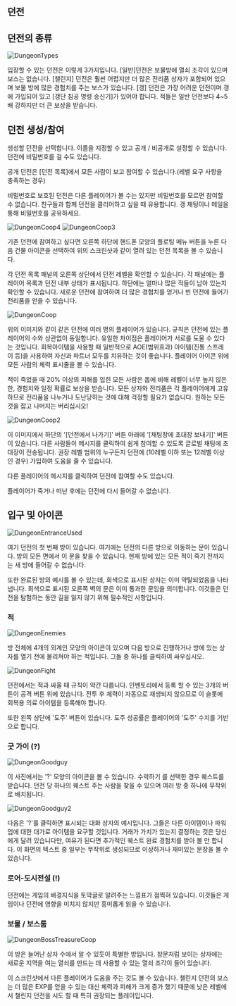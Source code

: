 ## 던전

## 던전의 종류

![DungeonTypes](/resources/mobile-tutorial/DungeonTypes.png)

입장할 수 있는 던전은 이렇게 3가지입니다. [일반]던전은 보물방에 열쇠 조각이 있으며 보스는 없습니다. [챌린지] 던전은 훨씬 어렵지만 더 많은 전리품 상자가 포함되어 있으며 보물 방에 많은 경험치를 주는 보스가 있습니다. [갱] 던전은 가장 어려운 던전이며 갱에 가입되어 있고 [갱단 침공 명령 송신기]가 있어야 합니다. 적들은 일반 던전보다 4~5배 강하지만 더 큰 보상을 받습니다.

## 던전 생성/참여

생성할 던전을 선택합니다. 이름을 지정할 수 있고 공개 / 비공개로 설정할 수 있습니다. 던전에 비밀번호를 걸 수도 있습니다.

공개 던전은 [던전 목록]에서 모든 사람이 보고 참여할 수 있습니다.(레벨 요구 사항을 충족하는 경우)

비밀번호로 보호된 던전은 다른 플레이어가 볼 수는 있지만 비밀번호를 모르면 참여할 수 없습니다. 친구들과 함께 던전을 클리어하고 싶을 때 유용합니다. 갱 채팅이나 메일을 통해 비밀번호를 공유하세요.

![DungeonCoop4](/resources/mobile-tutorial/DungeonCoop4.png)
![DungeonCoop3](/resources/mobile-tutorial/DungeonCoop3.png)

기존 던전에 참여하고 싶다면 오른쪽 하단에 핸드폰 모양의 플로팅 메뉴 버튼을 누른 다음 건물 아이콘을 선택하여 위의 스크린샷과 같이 열려 있는 던전 목록을 볼 수 있습니다.

각 던전 목록 패널의 오른쪽 상단에서 던전 레벨을 확인할 수 있습니다. 각 패널에는 플레이어 목록과 던전 내부 상태가 표시됩니다. 하단에는 얼마나 많은 적들이 남아 있는지 확인할 수 있습니다. 새로운 던전에 참여하여 더 많은 경험치를 얻거나 빈 던전에 들어가 전리품을 얻을 수 있습니다.

![DungeonCoop](/resources/mobile-tutorial/DungeonCoop.png)

위의 이미지와 같이 같은 던전에 여러 명의 플레이어가 있습니다. 규칙은 던전에 있는 플레이어의 수와 상관없이 동일합니다. 유일한 차이점은 플레이어가 서로를 도울 수 있다는 것입니다. 회복아이템을 사용할 때 일반적으로 AOE(범위효과) 아이템(진통 스프레이 등)을 사용하여 자신과 파트너 모두를 치유하는 것이 좋습니다. 플레이어 아이콘 위에 모든 사람의 체력 표시줄을 볼 수 있습니다.

적이 죽었을 때 20% 이상의 피해를 입힌 모든 사람은 몹에 비해 레벨이 너무 높지 않은 한, 경험치와 일정 확률로 보상을 받습니다. 모든 상자와 전리품은 각 플레이어에게 고유하므로 전리품을 나누거나 도난당하는 것에 대해 걱정할 필요가 없습니다. 원하는 모든 것을 잡고 나머지는 버리십시오!

![DungeonCoop2](/resources/mobile-tutorial/DungeonCoop2.png)

이 이미지에서 하단의 '[던전에서 나가기]' 버튼 아래에 '[채팅창에 초대장 보내기]' 버튼이 있습니다. 다른 사람들이 메시지를 클릭하여 쉽게 참여할 수 있도록 글로벌 채팅에 초대장이 전송됩니다. 권장 레벨 범위의 누구든지 던전에 (10레벨 이하 또는 12레벨 이상인 경우) 가입하여 도움을 줄 수 있습니다.

다른 플레이어의 메시지를 클릭하여 던전에 참여할 수도 있습니다.

플레이어가 죽거나 떠난 후에는 던전에 다시 들어갈 수 없습니다.

## 입구 및 아이콘

![DungeonEntranceUsed](/resources/mobile-tutorial/DungeonEntranceUsed.png)

여기 던전의 첫 번째 방이 있습니다. 여기에는 던전의 다른 방으로 이동하는 문이 있습니다. 방의 모든 면에서 이 문을 찾을 수 있습니다. 현재 방에 있는 모든 적이 죽기 전까지는 새 방에 들어갈 수 없습니다.

또한 완료된 방의 예시를 볼 수 있는데, 회색으로 표시된 상자는 이미 약탈되었음을 나타냅니다. 회색으로 표시된 오른쪽 벽의 문은 이미 통과한 문임을 의미합니다. 이것들은 던전을 탐험하는 동안 길을 잃지 않기 위해 필수적인 사항입니다.

### 적

![DungeonEnemies](/resources/mobile-tutorial/DungeonEnemies.png)

방 전체에 4개의 외계인 모양의 아이콘이 있으며 다음 방으로 진행하거나 방에 있는 상자를 열기 전에 물리쳐야 하는 적입니다. 그들 중 하나를 클릭하여 싸우십시오.

![DungeonFight](/resources/mobile-tutorial/DungeonFight.png)

던전에서는 적과 싸울 때 규칙이 약간 다릅니다. 인벤토리에서 등록 할 수 있는 3개의 버튼이 공격 버튼 위에 있습니다. 전투 후 체력이 자동으로 재생되지 않으므로 이 슬롯에 회복용 의료 아이템을 등록해야 합니다.

또한 왼쪽 상단에 '도주' 버튼이 있습니다. 도주 성공률은 플레이어의 '도주' 수치를 기반으로 합니다.

### 굿 가이 (?)

![DungeonGoodguy](/resources/mobile-tutorial/DungeonGoodguy.png)

이 사진에서는 '?' 모양의 아이콘을 볼 수 있습니다. 수락하기 를 선택한 경우 퀘스트를 받습니다. 던전 당 하나의 퀘스트 주는 사람을 찾을 수 있으며 여러 방 중 하나에 무작위로 배치됩니다.

![DungeonGoodguy2](/resources/mobile-tutorial/DungeonGoodguy2.png)

다음은 '?'를 클릭하면 표시되는 대화 상자의 예시입니다. 그들은 다른 아이템이나 파워업에 대한 대가로 아이템을 요구할 것입니다. 거래가 가치가 있는지 결정하는 것은 당신에게 달려 있습니다만, 여유가 된다면 추가적인 퀘스트 완료 경험치를 받아 볼 만 합니다. 이 화면의 텍스트 중 일부는 무작위로 생성되므로 이상하거나 재미있는 문장을 볼 수 있습니다.

### 로어-도시전설 (!)

던전에는 게임의 배경지식을 토막글로 알려주는 느낌표가 점찍혀 있습니다. 이것들은 게임이나 던전에 영향을 미치지 않지만 흥미롭게 읽을 수 있습니다.

### 보물 / 보스룸

![DungeonBossTreasureCoop](/resources/mobile-tutorial/DungeonBossTreasureCoop.png)

이 방은 늘어난 상자 수에서 알 수 있듯이 특별한 방입니다. 창문처럼 보이는 상자에는 새로운 지역을 여는 열쇠를 만드는 데 사용할 수 있는 열쇠 조각이 들어 있습니다.

이 스크린샷에서 다른 플레이어가 도움을 주는 것도 볼 수 있습니다. 챌린지 던전의 보스는 더 많은 EXP를 얻을 수 있는 대신 체력과 피해가 크게 증가 했기 때문에 낮은 레벨에서 챌린지 던전을 시도 할 때 특히 권장되는 플레이입니다.
